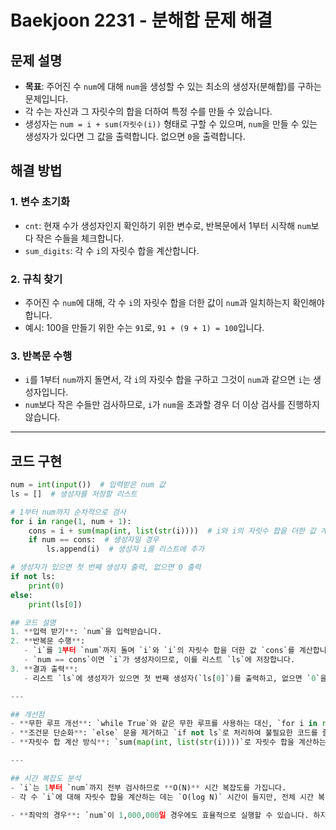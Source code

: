 # Baekjoon 2231 - 분해합 문제 해결

## 문제 설명
- **목표**: 주어진 수 `num`에 대해 `num`을 생성할 수 있는 최소의 생성자(분해합)를 구하는 문제입니다.
- 각 수는 자신과 그 자릿수의 합을 더하여 특정 수를 만들 수 있습니다.
- 생성자는 `num = i + sum(자릿수(i))` 형태로 구할 수 있으며, `num`을 만들 수 있는 생성자가 있다면 그 값을 출력합니다. 없으면 `0`을 출력합니다.

## 해결 방법

### 1. 변수 초기화
- `cnt`: 현재 수가 생성자인지 확인하기 위한 변수로, 반복문에서 1부터 시작해 `num`보다 작은 수들을 체크합니다.
- `sum_digits`: 각 수 `i`의 자릿수 합을 계산합니다.

### 2. 규칙 찾기
- 주어진 수 `num`에 대해, 각 수 `i`의 자릿수 합을 더한 값이 `num`과 일치하는지 확인해야 합니다.
- 예시: 100을 만들기 위한 수는 `91`로, `91 + (9 + 1) = 100`입니다.

### 3. 반복문 수행
- `i`를 1부터 `num`까지 돌면서, 각 `i`의 자릿수 합을 구하고 그것이 `num`과 같으면 `i`는 생성자입니다.
- `num`보다 작은 수들만 검사하므로, `i`가 `num`을 초과할 경우 더 이상 검사를 진행하지 않습니다.

---

## 코드 구현

```python
num = int(input())  # 입력받은 num 값
ls = []  # 생성자를 저장할 리스트

# 1부터 num까지 순차적으로 검사
for i in range(1, num + 1):
    cons = i + sum(map(int, list(str(i))))  # i와 i의 자릿수 합을 더한 값 계산
    if num == cons:  # 생성자일 경우
        ls.append(i)  # 생성자 i를 리스트에 추가

# 생성자가 있으면 첫 번째 생성자 출력, 없으면 0 출력
if not ls:
    print(0)
else:
    print(ls[0])

## 코드 설명
1. **입력 받기**: `num`을 입력받습니다.
2. **반복문 수행**: 
   - `i`를 1부터 `num`까지 돌며 `i`와 `i`의 자릿수 합을 더한 값 `cons`를 계산합니다.
   - `num == cons`이면 `i`가 생성자이므로, 이를 리스트 `ls`에 저장합니다.
3. **결과 출력**: 
   - 리스트 `ls`에 생성자가 있으면 첫 번째 생성자(`ls[0]`)를 출력하고, 없으면 `0`을 출력합니다.

---

## 개선점
- **무한 루프 개선**: `while True`와 같은 무한 루프를 사용하는 대신, `for i in range(1, num + 1)` 방식으로 범위를 명시하여 코드의 가독성을 향상시켰습니다.
- **조건문 단순화**: `else` 문을 제거하고 `if not ls`로 처리하여 불필요한 코드를 줄였습니다.
- **자릿수 합 계산 방식**: `sum(map(int, list(str(i))))`로 자릿수 합을 계산하는 방식을 사용하여 코드가 간결해졌습니다.

---

## 시간 복잡도 분석
- `i`는 1부터 `num`까지 전부 검사하므로 **O(N)** 시간 복잡도를 가집니다.
- 각 수 `i`에 대해 자릿수 합을 계산하는 데는 `O(log N)` 시간이 들지만, 전체 시간 복잡도는 **O(N log N)**으로, 큰 값에서도 충분히 실행 가능합니다.
  
- **최악의 경우**: `num`이 1,000,000일 경우에도 효율적으로 실행할 수 있습니다. 하지만 `num`이 매우 클 경우 성능을 고려해 더 효율적인 알고리즘을 사용해야 할 수 있습니다.
